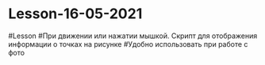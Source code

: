 # Lesson-16-05-2021
#Lesson
#При движении или нажатии мышкой. Скрипт для отображения информации о точках на рисунке
#Удобно использовать при работе с фото
